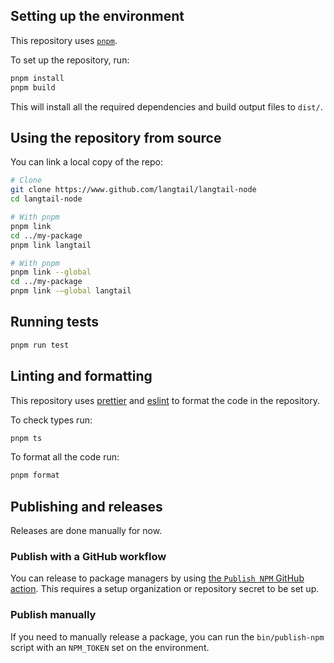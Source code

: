 ## Setting up the environment

This repository uses [`pnpm`](https://pnpm.io/).

To set up the repository, run:

```bash
pnpm install
pnpm build
```

This will install all the required dependencies and build output files to `dist/`.

## Using the repository from source

You can link a local copy of the repo:

```bash
# Clone
git clone https://www.github.com/langtail/langtail-node
cd langtail-node

# With pnpm
pnpm link
cd ../my-package
pnpm link langtail

# With pnpm
pnpm link --global
cd ../my-package
pnpm link -—global langtail
```

## Running tests

```bash
pnpm run test
```

## Linting and formatting

This repository uses [prettier](https://www.npmjs.com/package/prettier) and
[eslint](https://www.npmjs.com/package/eslint) to format the code in the repository.

To check types run:

```bash
pnpm ts
```

To format all the code run:

```bash
pnpm format
```

## Publishing and releases

Releases are done manually for now.

### Publish with a GitHub workflow

You can release to package managers by using [the `Publish NPM` GitHub action](https://www.github.com/langtail/langtail-node/actions/workflows/publish-npm.yml). This requires a setup organization or repository secret to be set up.

### Publish manually

If you need to manually release a package, you can run the `bin/publish-npm` script with an `NPM_TOKEN` set on
the environment.
